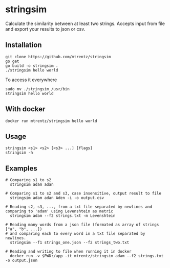 # stringsim
Calculate the similarity between at least two strings. Accepts input from file and export your results to json or csv.

## Installation
```
git clone https://github.com/mtrentz/stringsim
go get
go build -o stringsim .
./stringsim hello world
```

To access it everywhere
```
sudo mv ./stringsim /usr/bin
stringsim hello world
```

## With docker
```
docker run mtrentz/stringsim hello world
```

## Usage
```
stringsim <s1> <s2> [<s3> ...] [flags]
stringsim -h
```

## Examples
```
# Comparing s1 to s2
  stringsim adam adan

# Comparing s1 to s2 and s3, case insensitive, output result to file
  stringsim adam adan Aden -i -o output.csv

# Reading s2, s3, ..., from a txt file separated by newlines and comparing to 'adam' using Levenshtein as metric
  stringsim adam --f2 strings.txt -m Levenshtein

# Reading many words from a json file (formated as array of strings ["a", "b", ...])
# and comparing each to every word in a txt file separated by newlines.
  stringsim --f1 strings_one.json --f2 strings_two.txt
  
# Reading and writing to file when running it in docker
  docker run -v $PWD:/app -it mtrentz/stringsim adam --f2 strings.txt -o output.json
```

